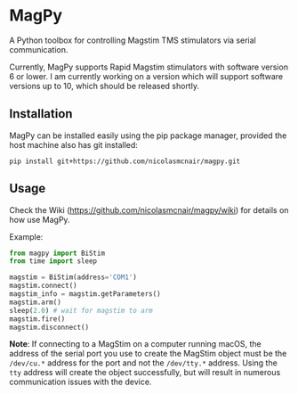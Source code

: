 # MagPy

A Python toolbox for controlling Magstim TMS stimulators via serial communication.

Currently, MagPy supports Rapid Magstim stimulators with software version 6 or lower. I am currently working on a version which will support software versions up to 10, which should be released shortly.


## Installation

MagPy can be installed easily using the pip package manager, provided the host machine also has git installed:

```
pip install git+https://github.com/nicolasmcnair/magpy.git
```

## Usage

Check the Wiki (https://github.com/nicolasmcnair/magpy/wiki) for details on how use MagPy.

Example:

```python
from magpy import BiStim
from time import sleep

magstim = BiStim(address='COM1')
magstim.connect()
magstim_info = magstim.getParameters()
magstim.arm()
sleep(2.0) # wait for magstim to arm
magstim.fire()
magstim.disconnect()
```

**Note**: If connecting to a MagStim on a computer running macOS, the address of the serial port you use to create the MagStim object must be the `/dev/cu.*` address for the port and not the `/dev/tty.*` address. Using the `tty` address will create the object successfully, but will result in numerous communication issues with the device.
